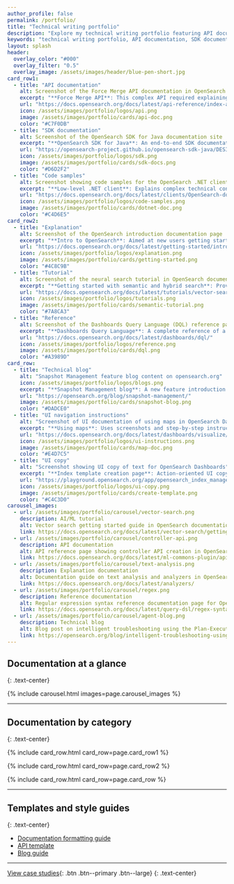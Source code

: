 ```yaml
---
author_profile: false
permalink: /portfolio/
title: "Technical writing portfolio"
description: "Explore my technical writing portfolio featuring API documentation, SDK guides, tutorials, and code samples for OpenSearch, AWS, and open-source projects."
keywords: "technical writing portfolio, API documentation, SDK documentation, tutorials, code samples, OpenSearch documentation, technical writer examples"
layout: splash
header:
  overlay_color: "#000"
  overlay_filter: "0.5"
  overlay_image: /assets/images/header/blue-pen-short.jpg
card_row1:
  - title: "API documentation"
    alt: Screenshot of the Force Merge API documentation in OpenSearch
    excerpt: "**Force Merge API**: This complex API required explaining the underlying technical concepts and guiding users through critical decisions."
    url: "https://docs.opensearch.org/docs/latest/api-reference/index-apis/force-merge/"
    icon: /assets/images/portfolio/logos/api.png
    image: /assets/images/portfolio/cards/api-doc.png
    color: "#C7F0DB"
  - title: "SDK documentation"
    alt: Screenshot of the OpenSearch SDK for Java documentation site
    excerpt: "**OpenSearch SDK for Java**: An end-to-end SDK documentation for developers, created using Jekyll and hosted on GitHub Pages."
    url: "https://opensearch-project.github.io/opensearch-sdk-java/DESIGN.html"
    icon: /assets/images/portfolio/logos/sdk.png
    image: /assets/images/portfolio/cards/sdk-docs.png
    color: "#D6D2F2"
  - title: "Code samples"
    alt: Screenshot showing code samples for the OpenSearch .NET client
    excerpt: "**Low-level .NET client**: Explains complex technical concepts through meticulously designed, practical code samples."
    url: "https://docs.opensearch.org/docs/latest/clients/OpenSearch-dot-net/"
    icon: /assets/images/portfolio/logos/code-samples.png
    image: /assets/images/portfolio/cards/dotnet-doc.png
    color: "#C4D6E5"
card_row2:
  - title: "Explanation"
    alt: Screenshot of the OpenSearch introduction documentation page
    excerpt: "**Intro to OpenSearch**: Aimed at new users getting started with the product, providing an overview and related concepts."
    url: "https://docs.opensearch.org/docs/latest/getting-started/intro/"
    icon: /assets/images/portfolio/logos/explanation.png
    image: /assets/images/portfolio/cards/getting-started.png
    color: "#4C8C9B"
  - title: "Tutorial"
    alt: Screenshot of the neural search tutorial in OpenSearch documentation
    excerpt: "**Getting started with semantic and hybrid search**: Provides beginner and advanced workflows in one tutorial and showcases AI search types."
    url: "https://docs.opensearch.org/docs/latest/tutorials/vector-search/neural-search-tutorial/"
    icon: /assets/images/portfolio/logos/tutorials.png
    image: /assets/images/portfolio/cards/semantic-tutorial.png
    color: "#7A8CA3"
  - title: "Reference"
    alt: Screenshot of the Dashboards Query Language (DQL) reference page
    excerpt: "**Dashboards Query Language**: A complete reference of a query language, reverse engineered from code."
    url: "https://docs.opensearch.org/docs/latest/dashboards/dql/"
    icon: /assets/images/portfolio/logos/reference.png
    image: /assets/images/portfolio/cards/dql.png
    color: "#A3989D"
card_row:
  - title: "Technical blog"
    alt: "Snapshot Management feature blog content on opensearch.org"
    icon: /assets/images/portfolio/logos/blogs.png
    excerpt: "**Snapshot Management blog**: A new feature introduction written in a friendly, conversational tone."
    url: "https://opensearch.org/blog/snapshot-management/"
    image: /assets/images/portfolio/cards/snapshot-blog.png
    color: "#DADCE0"
  - title: "UI navigation instructions"
    alt: "Screenshot of UI documentation of using maps in OpenSearch Dashboards"
    excerpt: "**Using maps**: Uses screenshots and step-by-step instructions to present using maps in OpenSearch Dashboards."
    url: "https://docs.opensearch.org/docs/latest/dashboards/visualize/maps/"
    icon: /assets/images/portfolio/logos/ui-instructions.png
    image: /assets/images/portfolio/cards/map-doc.png
    color: "#E4D7C5"
  - title: "UI copy"
    alt: "Screenshot showing UI copy of text for OpenSearch Dashboards"
    excerpt: "**Index template creation page**: Action-oriented UI copy for the index creation workflow in OpenSearch Dashboards with contextual explanations."
    url: "https://playground.opensearch.org/app/opensearch_index_management_dashboards#/create-template"
    icon: /assets/images/portfolio/logos/ui-copy.png
    image: /assets/images/portfolio/cards/create-template.png
    color: "#C4C3D0"
carousel_images:
  - url: /assets/images/portfolio/carousel/vector-search.png
    description: AI/ML tutorial
    alt: Vector search getting started guide in OpenSearch documentation
    link: https://docs.opensearch.org/docs/latest/vector-search/getting-started/index/
  - url: /assets/images/portfolio/carousel/controller-api.png
    description: API documentation
    alt: API reference page showing controller API creation in OpenSearch ML Commons
    link: https://docs.opensearch.org/docs/latest/ml-commons-plugin/api/controller-apis/create-controller/
  - url: /assets/images/portfolio/carousel/text-analysis.png
    description: Explanation documentation
    alt: Documentation guide on text analysis and analyzers in OpenSearch
    link: https://docs.opensearch.org/docs/latest/analyzers/
  - url: /assets/images/portfolio/carousel/regex.png
    description: Reference documentation
    alt: Regular expression syntax reference documentation page for OpenSearch Query DSL
    link: https://docs.opensearch.org/docs/latest/query-dsl/regex-syntax/
  - url: /assets/images/portfolio/carousel/agent-blog.png
    description: Technical blog
    alt: Blog post on intelligent troubleshooting using the Plan-Execute-Reflect agent in OpenSearch 3.0
    link: https://opensearch.org/blog/intelligent-troubleshooting-using-opensearch-3-0s-plan-execute-reflect-agent/
---
```


## Documentation at a glance
{: .text-center}

{% include carousel.html images=page.carousel_images %}

---

## Documentation by category
{: .text-center}

{% include card_row.html card_row=page.card_row1 %}

{% include card_row.html card_row=page.card_row2 %}

{% include card_row.html card_row=page.card_row %}

---

## Templates and style guides
{: .text-center}

- [Documentation formatting guide](https://github.com/opensearch-project/documentation-website/blob/main/FORMATTING_GUIDE.md)
- [API template](https://github.com/opensearch-project/documentation-website/blob/main/templates/API_TEMPLATE.md)
- [Blog guide](https://github.com/opensearch-project/project-website/blob/main/BLOG_GUIDE.md)

---

[View case studies](/case-studies/){: .btn .btn--primary .btn--large}
{: .text-center}